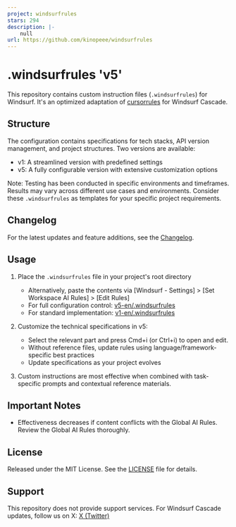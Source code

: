 ```yaml
---
project: windsurfrules
stars: 294
description: |-
    null
url: https://github.com/kinopeee/windsurfrules
---
```


# .windsurfrules 'v5'

This repository contains custom instruction files (`.windsurfrules`) for Windsurf. 
It's an optimized adaptation of [cursorrules](https://github.com/kinopeee/cursorrules) for Windsurf Cascade.

## Structure

The configuration contains specifications for tech stacks, API version management, and project structures. Two versions are available:
- v1: A streamlined version with predefined settings
- v5: A fully configurable version with extensive customization options

Note: Testing has been conducted in specific environments and timeframes. Results may vary across different use cases and environments. Consider these `.windsurfrules` as templates for your specific project requirements.

## Changelog

For the latest updates and feature additions, see the [Changelog](CHANGELOG.en.md).

## Usage

1. Place the `.windsurfrules` file in your project's root directory
   - Alternatively, paste the contents via [Windsurf - Settings] > [Set Workspace AI Rules] > [Edit Rules]
   - For full configuration control: [v5-en/.windsurfrules](v5-en/.windsurfrules)
   - For standard implementation: [v1-en/.windsurfrules](v1-en/.windsurfrules)

2. Customize the technical specifications in v5:
   - Select the relevant part and press Cmd+i (or Ctrl+i) to open and edit.
   - Without reference files, update rules using language/framework-specific best practices
   - Update specifications as your project evolves

3. Custom instructions are most effective when combined with task-specific prompts and contextual reference materials.

## Important Notes

- Effectiveness decreases if content conflicts with the Global AI Rules. Review the Global AI Rules thoroughly.

## License

Released under the MIT License. See the [LICENSE](LICENSE) file for details.

## Support

This repository does not provide support services. For Windsurf Cascade updates, follow us on X:
[X (Twitter)](https://x.com/kinopee_ai)
